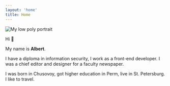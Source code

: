 ```yaml
---
layout: 'home'
title: Home
---
```


<picture>
  <source srcset="/low-poly-avatar.webp" type="image/webp">
  <img
    src="/low-poly-avatar.png"
    alt="My low poly portrait"
  />
</picture>

Hi 👋

My name is **Albert**.

I have a diploma in information security, I work as a front-end developer. I was a chief editor and designer for a faculty newspaper.

I was born in Chusovoy, got higher education in Perm, live in St. Petersburg. I like to travel.
